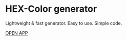 # HEX-Color generator
Lightweight &amp; fast generator. Easy to use. Simple code.

[OPEN APP](https://swidsky.github.io/apps/HEXColorGenerator)

